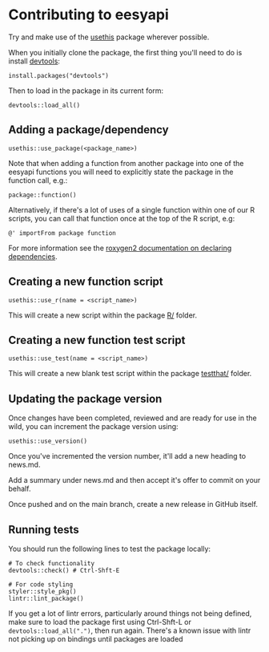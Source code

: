# Contributing to eesyapi

Try and make use of the [usethis](https://usethis.r-lib.org/) package wherever possible.

When you initially clone the package, the first thing you'll need to do is install [devtools](https://devtools.r-lib.org/):

```
install.packages("devtools")
```

Then to load in the package in its current form:

```
devtools::load_all()
```

## Adding a package/dependency

`usethis::use_package(<package_name>)`

Note that when adding a function from another package into one of the eesyapi functions you will need to explicitly state the package in the function call, e.g.:

```package::function()```

Alternatively, if there's a lot of uses of a single function within one of our R scripts, you can call that function once at the top of the R script, e.g:

```
@' importFrom package function
```

For more information see the [roxygen2 documentation on declaring dependencies](https://roxygen2.r-lib.org/articles/namespace.html).

## Creating a new function script

`usethis::use_r(name = <script_name>)`

This will create a new script within the package [R/](R/) folder.

## Creating a new function test script

`usethis::use_test(name = <script_name>)`

This will create a new blank test script within the package [testthat/](testthat/) folder.

## Updating the package version

Once changes have been completed, reviewed and are ready for use in the wild, you
can increment the package version using:

`usethis::use_version()`

Once you've incremented the version number, it'll add a new heading to news.md.

Add a summary under news.md and then accept it's offer to commit on your behalf.

Once pushed and on the main branch, create a new release in GitHub itself.

## Running tests

You should run the following lines to test the package locally:
``` 
# To check functionality
devtools::check() # Ctrl-Shft-E

# For code styling
styler::style_pkg()
lintr::lint_package()
```

If you get a lot of lintr errors, particularly around things not being defined, make sure to load the package first using Ctrl-Shft-L or `devtools::load_all(".")`, then run again. There's a known issue with lintr not picking up on bindings until packages are loaded
